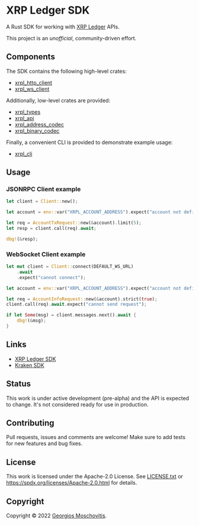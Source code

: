 # XRP Ledger SDK

A Rust SDK for working with [XRP Ledger](https://xrpl.org) APIs.

This project is an *unofficial*, community-driven effort.

## Components

The SDK contains the following high-level crates:

- [xrpl_http_client](xrpl_http_client/)
- [xrpl_ws_client](xrpl_ws_client/)

Additionally, low-level crates are provided:

- [xrpl_types](xrpl_types/)
- [xrpl_api](xrpl_api/)
- [xrpl_address_codec](xrpl_address_codec/)
- [xrpl_binary_codec](xrpl_binary_codec/)

Finally, a convenient CLI is provided to demonstrate example usage:

- [xrpl_cli](xrpl_cli/)

## Usage

### JSONRPC Client example

```rust
let client = Client::new();

let account = env::var("XRPL_ACCOUNT_ADDRESS").expect("account not defined");

let req = AccountTxRequest::new(&account).limit(5);
let resp = client.call(req).await;

dbg!(&resp);
```

### WebSocket Client example

```rust
let mut client = Client::connect(DEFAULT_WS_URL)
    .await
    .expect("cannot connect");

let account = env::var("XRPL_ACCOUNT_ADDRESS").expect("account not defined");

let req = AccountInfoRequest::new(&account).strict(true);
client.call(req).await.expect("cannot send request");

if let Some(msg) = client.messages.next().await {
    dbg!(&msg);
}
```

## Links

- [XRP Ledger SDK](https://github.com/gmosx/xrpl-sdk-rust)
- [Kraken SDK](https://github.com/gmosx/kraken-sdk-rust)

## Status

This work is under active development (pre-alpha) and the API is expected to
change. It's not considered ready for use in production.

## Contributing

Pull requests, issues and comments are welcome! Make sure to add tests for new features and bug fixes.

## License

This work is licensed under the Apache-2.0 License. See [LICENSE.txt](LICENSE.txt) or <https://spdx.org/licenses/Apache-2.0.html> for details.

## Copyright

Copyright © 2022 [Georgios Moschovitis](https://gmosx.ninja).
